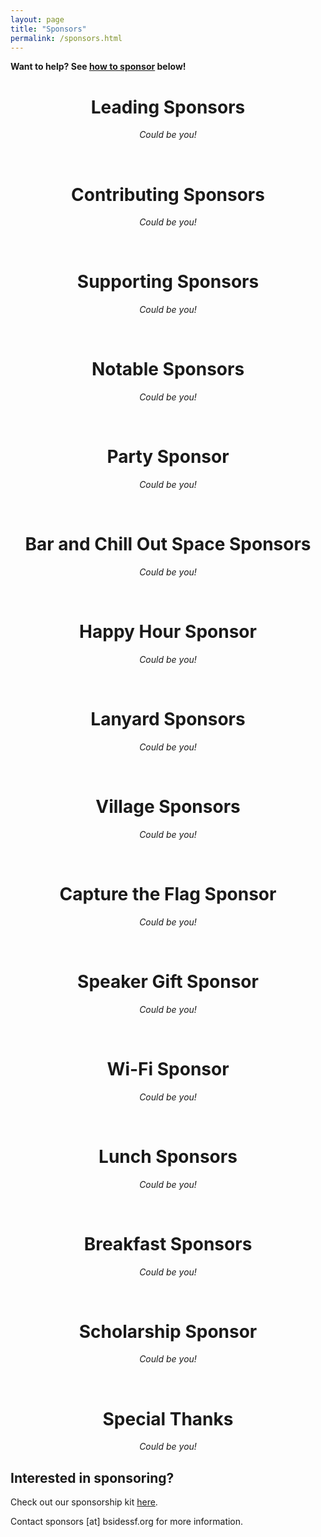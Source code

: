 ```yaml
---
layout: page
title: "Sponsors"
permalink: /sponsors.html
---
```


**Want to help? See [how to sponsor](#interested-in-sponsoring) below!**

<div style="text-align: center;">

  <h1>Leading Sponsors</h1>
  <p>
    <em>Could be you!</em>
  </p>
  
  <br>
  
  <h1>Contributing Sponsors</h1>
  <p>
    <em>Could be you!</em>
  </p>
  
  <br>
  
  <h1>Supporting Sponsors</h1>
  <p>
    <em>Could be you!</em>
  </p>
  
  <br>
  
  <h1>Notable Sponsors</h1>
  <p>
    <em>Could be you!</em>
  </p>

  <br>

  <h1>Party Sponsor</h1>
  <p>
    <em>Could be you!</em>
  </p>

  <br>

  <h1>Bar and Chill Out Space Sponsors</h1>
  <p>
    <em>Could be you!</em>
  </p>

  <br>

  <h1>Happy Hour Sponsor</h1>
  <p>
    <em>Could be you!</em>
  </p>

  <br>

  <h1>Lanyard Sponsors</h1>
  <p>
    <em>Could be you!</em>
  </p>

  <br>

  <h1>Village Sponsors</h1>
  <p>
    <em>Could be you!</em>
  </p>

  <br>

  <h1>Capture the Flag Sponsor</h1>
  <p>
    <em>Could be you!</em>
  </p>

  <br>
  
  <h1>Speaker Gift Sponsor</h1>
  <p>
    <em>Could be you!</em>
  </p>

  <br>

  <h1>Wi-Fi Sponsor</h1>
  <p>
    <em>Could be you!</em>
  </p>

  <br>

  <h1>Lunch Sponsors</h1>
  <p>
    <em>Could be you!</em>
  </p>

  <br>

  <h1>Breakfast Sponsors</h1>
  <p>
    <em>Could be you!</em>
  </p>

  <br>

  <h1>Scholarship Sponsor</h1>
  <p>
    <em>Could be you!</em>
  </p>

  <br>
  
  <h1>Special Thanks</h1>
  <p>
    <em>Could be you!</em>
  </p>
</div>

## Interested in sponsoring?

Check out our sponsorship kit [here](https://drive.google.com/open?id=1zBM6dLZJFPHGhwU6DoeD_5enn5LTKiqI).

Contact sponsors [at] bsidessf.org for more information.
